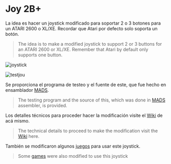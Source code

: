 # Joy 2B+

La idea es hacer un joystick modificado para soportar 2 o 3 botones para un ATARI 2600 o XL/XE. Recordar que Atari por defecto solo soporta un botón.

> The idea is to make a modified joystick to support 2 or 3 buttons for an ATARI 2600 or XL/XE. Remember that Atari by default only supports one button.

![joystick](https://github.com/ascrnet/TestJoy2B/blob/master/img/joy2bplus.png)

![testjou](https://github.com/ascrnet/TestJoy2B/blob/master/img/testjoy2b.png)

Se proporciona el programa de testeo y el fuente de este, que fue hecho en ensamblador [MADS](http://mads.atari8.info).

> The testing program and the source of this, which was done in [MADS](http://mads.atari8.info) assembler, is provided.

Los detalles técnicos para proceder hacer la modificación visite el [Wiki](../../wiki) de acá mismo.

> The technical details to proceed to make the modification visit the [Wiki](../../wiki) here.

También se modificaron algunos [juegos](https://github.com/ascrnet/TestJoy2B/tree/master/games) para usar este joystick.

> Some [games](https://github.com/ascrnet/TestJoy2B/tree/master/games) were also modified to use this joystick
